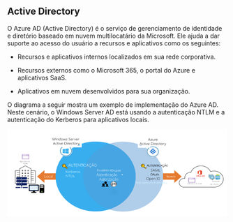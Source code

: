 ## Active Directory

O Azure AD (Active Directory) é o serviço de gerenciamento de identidade e diretório baseado em nuvem multilocatário da Microsoft. Ele ajuda a dar suporte ao acesso do usuário a recursos e aplicativos como os seguintes:

- Recursos e aplicativos internos localizados em sua rede corporativa.

- Recursos externos como o Microsoft 365, o portal do Azure e aplicativos SaaS.

- Aplicativos em nuvem desenvolvidos para sua organização.

O diagrama a seguir mostra um exemplo de implementação do Azure AD. Neste cenário, o Windows Server AD está usando a autenticação NTLM e a autenticação do Kerberos para aplicativos locais.

![azure](images/azureimage01.png) 
